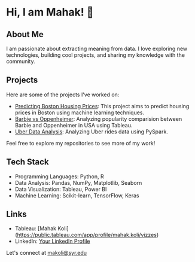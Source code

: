 # Hi, I am Mahak! 👋

## About Me

I am passionate about extracting meaning from data. I love exploring new technologies, building cool projects, and sharing my knowledge with the community.

## Projects

Here are some of the projects I've worked on:

- [Predicting Boston Housing Prices](link-to-project-1): This project aims to predict housing prices in Boston using machine learning techniques.
- [Barbie vs Oppenheimer](https://public.tableau.com/app/profile/mahak.koli/viz/Barbenheimer_16905847227970/Dashboard2): Analyzing popularity comparision between Barbie and Oppenheimer in USA using Tableau.
- [Uber Data Analysis](https://github.com/makoli20/pyspark_): Analyzing Uber rides data using PySpark.

Feel free to explore my repositories to see more of my work!

## Tech Stack

- Programming Languages: Python, R
- Data Analysis: Pandas, NumPy, Matplotlib, Seaborn
- Data Visualization: Tableau, Power BI
- Machine Learning: Scikit-learn, TensorFlow, Keras

## Links

- Tableau: [Mahak Koli] (https://public.tableau.com/app/profile/mahak.koli/vizzes)
- LinkedIn: [Your LinkedIn Profile](link-to-linkedin)


Let's connect at makoli@syr.edu


